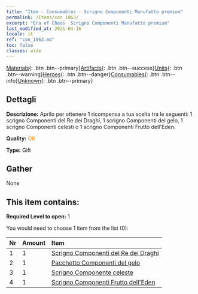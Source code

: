 ```yaml
---
title: "Item - Consumables - Scrigno Componenti Manufatto premium"
permalink: /Items/con_1863/
excerpt: "Era of Chaos  Scrigno Componenti Manufatto premium"
last_modified_at: 2021-04-16
locale: it
ref: "con_1863.md"
toc: false
classes: wide
---
```

 [Materials](/it/Items/){: .btn .btn--primary}[Artifacts](/it/Items/Artifacts/){: .btn .btn--success}[Units](/it/Items/Units/){: .btn .btn--warning}[Heroes](/it/Items/Heroes/){: .btn .btn--danger}[Consumables](/it/Items/Consumables/){: .btn .btn--info}[Unknown](/it/Items/Unknown/){: .btn .btn--primary}

## Dettagli
 **Descrizione:** Aprilo per ottenere 1 ricompensa a tua scelta tra le seguenti: 1 scrigno Componenti del Re dei Draghi, 1 scrigno Componenti del gelo, 1 scrigno Componenti celesti o 1 scrigno Componenti Frutto dell'Eden.

 **Quality:** <span style="color: #FF8C00">OK</span>

 **Type:** Gift

## Gather

  None

## This item contains:

 **Required Level to open:** 1

 You would need to choose 1 item from the list (0):

  | Nr | Amount |     Item    |
  |:---|:-------|:------------|
  | 1 | 1 | [Scrigno Componenti del Re dei Draghi](/it/Items/con_1348/) |  | 
  | 2 | 1 | [Pacchetto Componenti del gelo](/it/Items/con_1352/) |  | 
  | 3 | 1 | [Scrigno Componente celeste](/it/Items/con_1354/) |  | 
  | 4 | 1 | [Scrigno Componenti Frutto dell'Eden](/it/Items/con_1864/) |  | 
